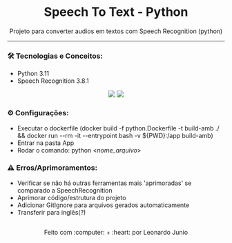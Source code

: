 <h1 align="center">Speech To Text - Python</h1>

<p align="center">Projeto para converter audios em textos com Speech Recognition (python)</p>

<hr> 

### :hammer_and_wrench: Tecnologias e Conceitos:

* Python 3.11
* Speech Recognition 3.8.1

<div align="center" style="display: inline_block">
	<img src="https://img.shields.io/static/v1?label=Python&message=v3.11&color=3572A5&style=flat"/>
	<img src="https://img.shields.io/static/v1?label=license&message=MIT&color=green&style=flat"/>
</div>

### :gear: Configurações:

* Executar o dockerfile (docker build -f python.Dockerfile -t build-amb ./ && docker run --rm -it --entrypoint bash -v ${PWD}:/app build-amb)
* Entrar na pasta App
* Rodar o comando: python <_nome_arquivo_>

### :warning: Erros/Aprimoramentos:

* Verificar se não há outras ferramentas mais 'aprimoradas' se comparado a SpeechRecognition
* Aprimorar código/estrutura do projeto
* Adicionar GitIgnore para arquivos gerados automaticamente
* Transferir para inglês(?)

##

<div align="center">
	<p>Feito com :computer: + :heart: por Leonardo Junio</p>
</div>
